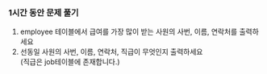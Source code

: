 ### 1시간 동안 문제 풀기

1. employee 테이블에서 급여를 가장 많이 받는 사원의 사번, 이름, 연락처를 출력하세요
2. 선동일 사원의 사번, 이름, 연락처, 직급이 무엇인지 출력하세요 <br>
   (직급은 job테이블에 존재합니다.)